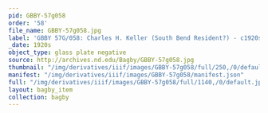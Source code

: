 ```yaml
---
pid: GBBY-57g058
order: '58'
file_name: GBBY-57g058.jpg
label: 'GBBY 57G/058: Charles H. Keller (South Bend Resident?) - c1920s'
_date: 1920s
object_type: glass plate negative
source: http://archives.nd.edu/Bagby/GBBY-57g058.jpg
thumbnail: "/img/derivatives/iiif/images/GBBY-57g058/full/250,/0/default.jpg"
manifest: "/img/derivatives/iiif/images/GBBY-57g058/manifest.json"
full: "/img/derivatives/iiif/images/GBBY-57g058/full/1140,/0/default.jpg"
layout: bagby_item
collection: bagby
---
```

